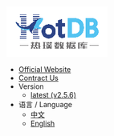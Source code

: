 <a href="https://hotdb.com">
<img class="navicon" src="assets/navicon-colorful.png" alt="hotdb.com"/>
</a>

* [Official Website](https://www.hotdb.com)
* [Contract Us](mailto:service@hotdb.com)
* Version
  * [latest (v2.5.6)](/en/latest/)  
* 语言 / Language
  * [中文](/zh/latest/)
  * [English](/en/latest/)
